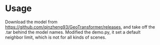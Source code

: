 


# Usage
Download the model from https://github.com/qinzheng93/GeoTransformer/releases, and take off the .tar behind the model names.
Modified the demo.py, it set a default neighbor limit, which is not for all kinds of scenes.
